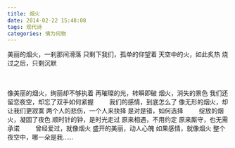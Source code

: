 ```yaml
---
title: 烟火
date: 2014-02-22 15:48:08
tags: 现代诗
categories: 情为何物
---
```

美丽的烟火，一刹那间滑落
只剩下我们，孤单的仰望着
天空中的火，如此炙热
烧过之后，只剩沉默
<!-- more -->　
像美丽的烟火，绚丽却不够执着
再璀璨的光，转瞬即破
烟火，消失的景色
我们还留恋夜空，却忘了双手如何紧握
　　
我们的感情，到底怎么了
像无形的烟火，却让我们更寂寞
两个人的悲伤，一个人来抉择
是对是错，如何选择
　　
绽放的烟火，凝固了夜色
顺时针的钟，是时光走过
原来相遇，不用约定
原来厮守，也无需承诺
　　
曾经爱过，就像烟火
盛开的美丽，动人心魄
如果感情，就像烟火
整个夜空中，哪一朵是我……